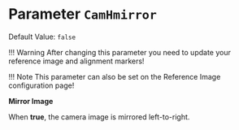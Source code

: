 # Parameter `CamHmirror`
Default Value: `false`

!!! Warning
    After changing this parameter you need to update your reference image and alignment markers!

!!! Note
    This parameter can also be set on the Reference Image configuration page!

**Mirror Image**

When **true**, the camera image is mirrored left-to-right.
